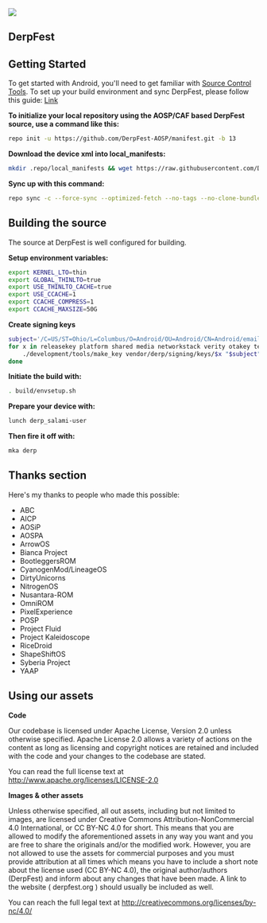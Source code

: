 <img src="https://raw.github.com/DerpFest-AOSP/manifest/13/derp.png">

DerpFest
---------------


Getting Started
---------------

To get started with Android, you'll need to get familiar with [Source Control Tools](https://source.android.com/setup/develop).
To set up your build environment and sync DerpFest, please follow this guide: [Link](https://raw.githubusercontent.com/nathanchance/android-tools/main/guides/building_aosp.txt)

**To initialize your local repository using the AOSP/CAF based DerpFest source, use a command like this:**

```bash
repo init -u https://github.com/DerpFest-AOSP/manifest.git -b 13
```
**Download the device xml into local_manifests:**
```bash
mkdir .repo/local_manifests && wget https://raw.githubusercontent.com/DerpFest-OP11/manifest/master/salami.xml -O .repo/local_manifests/salami.xml
```
**Sync up with this command:**
```bash
repo sync -c --force-sync --optimized-fetch --no-tags --no-clone-bundle --prune -j$(nproc --all)
```

Building the source
---------------

The source at DerpFest is well configured for building.

**Setup environment variables:**
```bash
export KERNEL_LTO=thin
export GLOBAL_THINLTO=true
export USE_THINLTO_CACHE=true
export USE_CCACHE=1
export CCACHE_COMPRESS=1
export CCACHE_MAXSIZE=50G
```
**Create signing keys**
```bash
subject='/C=US/ST=Ohio/L=Columbus/O=Android/OU=Android/CN=Android/emailAddress=cts@goolag.co.ck' 
for x in releasekey platform shared media networkstack verity otakey testkey sdk_sandbox bluetooth; do \
    ./development/tools/make_key vendor/derp/signing/keys/$x "$subject"; \
done
```
**Initiate the build with:**
```bash
. build/envsetup.sh
```
**Prepare your device with:**
```bash
lunch derp_salami-user
```
**Then fire it off with:**
```bash
mka derp
```

Thanks section
---------------

Here's my thanks to people who made this possible:

* ABC
* AICP
* AOSiP
* AOSPA
* ArrowOS
* Bianca Project
* BootleggersROM
* CyanogenMod/LineageOS
* DirtyUnicorns
* NitrogenOS
* Nusantara-ROM
* OmniROM
* PixelExperience
* POSP
* Project Fluid
* Project Kaleidoscope
* RiceDroid
* ShapeShiftOS
* Syberia Project
* YAAP

Using our assets
---------------

**Code**

Our codebase is licensed under Apache License, Version 2.0 unless otherwise specified. Apache License 2.0 allows a variety of actions on the content as long as licensing and copyright notices are retained and included with the code and your changes to the codebase are stated.

You can read the full license text at http://www.apache.org/licenses/LICENSE-2.0

**Images & other assets**

Unless otherwise specified, all out assets, including but not limited to images, are licensed under Creative Commons Attribution-NonCommercial 4.0 International, or CC BY-NC 4.0 for short. This means that you are allowed to modify the aforementioned assets in any way you want and you are free to share the originals and/or the modified work. However, you are not allowed to use the assets for commercial purposes and you must provide attribution at all times which means you have to include a short note about the license used (CC BY-NC 4.0), the original author/authors (DerpFest) and inform about any changes that have been made. A link to the website ( derpfest.org ) should usually be included as well.

You can reach the full legal text at http://creativecommons.org/licenses/by-nc/4.0/
